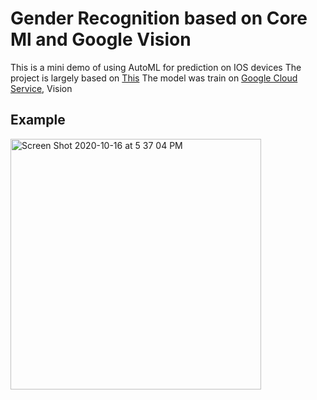 # Gender Recognition based on Core Ml and Google Vision

This is a mini demo of using AutoML for prediction on IOS devices
The project is largely based on [This](https://cloud.google.com/vision/automl/docs/tflite-coreml-ios-tutorial)
The model was train on [Google Cloud Service](https://cloud.google.com/), Vision

## Example
<img width="401" alt="Screen Shot 2020-10-16 at 5 37 04 PM" src="https://user-images.githubusercontent.com/63531857/96325294-952de700-0fdb-11eb-9267-5aacae23049f.png">

